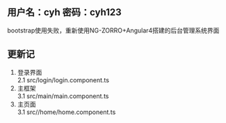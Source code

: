 ## 用户名：cyh 密码：cyh123
 bootstrap使用失败，重新使用NG-ZORRO+Angular4搭建的后台管理系统界面

## 更新记
1. 登录界面<br/>
   2.1 src/login/login.component.ts
2. 主框架<br/>
   3.1 src/main/main.component.ts
2. 主页面<br/>
   3.1 src//home/home.component.ts

